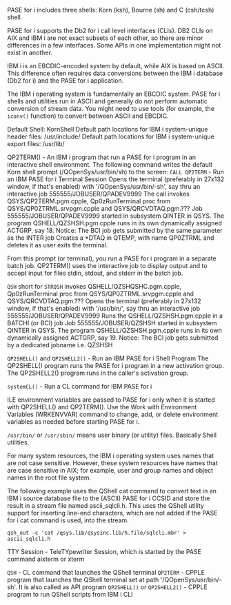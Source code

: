 PASE for i includes three shells: Korn (ksh), Bourne (sh) and C (csh/tcsh) shell.

PASE for i supports the Db2 for i call level interfaces (CLIs). 
DB2 CLIs on AIX and IBM i are not exact subsets of each other, so there are minor differences in a few interfaces. 
Some APIs in one implementation might not exist in another.

IBM i is an EBCDIC-encoded system by default, while AIX is based on ASCII. 
This difference often requires data conversions between the IBM i database (Db2 for i) and the PASE for i application.

The IBM i operating system is fundamentally an EBCDIC system. 
PASE for i shells and utilities run in ASCII and generally do not perform automatic conversion of stream data. 
You might need to use tools (for example, the `iconv()` function) to convert between ASCII and EBCDIC.

Default Shell: KornShell
Default path locations for IBM i system-unique header files: /usr/include/
Default path locations for IBM i system-unique export files: /usr/lib/

QP2TERM() - An IBM i program that run a PASE for i program in an interactive shell environment. 
The following command writes the default Korn shell prompt (/QOpenSys/usr/bin/sh) to the screen:
`CALL QP2TERM` - Run an IBM PASE for i Terminal Session
Opens the terminal (preferably in 27x132 window, if that's enabled) with '/QOpenSys/usr/bin/-sh', say thru an interactive job 555555/JOBUSER/QPADEV9999
The call invokes QSYS/QP2TERM.pgm.cpple, Qp0zRunTerminal proc from QSYS/QP0ZTRML.srvpgm.cpple and QSYS/QRCVDTAQ.pgm.???
Job 555555/JOBUSER/QPADEV9999 started in subsystem QINTER in QSYS. The program QSHELL/QZSHSH.pgm.cpple runs in its own dynamically assigned ACTGRP, say 18.
Notice: The BCI job gets submitted by the same parameter as the INTER job
Creates a *DTAQ in QTEMP, with name QP0ZTRML and deletes it as user exits the terminal.

From this prompt (or terminal), you run a PASE for i program in a separate batch job. 
QP2TERM() uses the interactive job to display output and to accept input for files stdin, stdout, and stderr in the batch job.

`QSH` short for `STRQSH` invokes QSHELL/QZSHQSHC.pgm.cpple, Qp0zRunTerminal proc from QSYS/QP0ZTRML.srvpgm.cpple and QSYS/QRCVDTAQ.pgm.???
Opens the terminal (preferably in 27x132 window, if that's enabled) with '/usr/bin/', say thru an interactive job 555555/JOBUSER/QPADEV9999
Runs the QSHELL/QZSHSH.pgm.cpple in a BATCHI (or BCI) job
Job 555555/JOBUSER/QZSHSH started in subsystem QINTER in QSYS. The program QSHELL/QZSHSH.pgm.cpple runs in its own dynamically assigned ACTGRP, say 19.
Notice: The BCI job gets submitted by a dedicated jobname i.e. QZSHSH

`QP2SHELL()` and `QP2SHELL2()` - Run an IBM PASE for i Shell Program
The QP2SHELL() program runs the PASE for i program in a new activation group. 
The QP2SHELL2() program runs in the caller's activation group.

`systemCL()` - Run a CL command for IBM PASE for i

ILE environment variables are passed to PASE for i only when it is started with QP2SHELL() and QP2TERM(). 
Use the Work with Environment Variables (WRKENVVAR) command to change, add, or delete environment variables as needed before starting PASE for i.

`/usr/bin/` or `/usr/sbin/` means user binary (or utility) files. Basically Shell utilities.

For many system resources, the IBM i operating system uses names that are not case sensitive.
However, these system resources have names that are case sensitive in AIX; for example, user and group names and object names in the root file system.

The following example uses the QShell cat command to convert text in an IBM i source database file
to the (ASCII) PASE for i CCSID and store the result in a stream file named ascii_sqlcli.h. This uses
the QShell utility support for inserting line-end characters, which are not added if the PASE for i cat
command is used, into the stream.

`qsh_out -c 'cat /qsys.lib/qsysinc.lib/h.file/sqlcli.mbr' > ascii_sqlcli.h`

TTY Session - TeleTYpewriter Session, which is started by the PASE command aixterm or xterm

`QSH` - CL command that launches the QShell terminal
`QP2TERM` - CPPLE program that launches the QShell terminal set at path '/QOpenSys/usr/bin/-sh'. It is also called as API program
`QP2SHELL()` or `QP2SHELL2()` - CPPLE program to run QShell scripts from IBM i CLI
